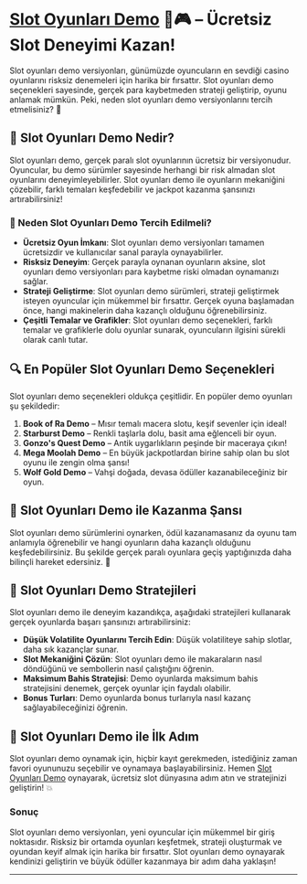 # [Slot Oyunları Demo](https://casinotr.link/gWCRZ4) 🎰🎮 – Ücretsiz Slot Deneyimi Kazan!

Slot oyunları demo versiyonları, günümüzde oyuncuların en sevdiği casino oyunlarını risksiz denemeleri için harika bir fırsattır. Slot oyunları demo seçenekleri sayesinde, gerçek para kaybetmeden strateji geliştirip, oyunu anlamak mümkün. Peki, neden slot oyunları demo versiyonlarını tercih etmelisiniz? 🎲

## 🎯 Slot Oyunları Demo Nedir?

Slot oyunları demo, gerçek paralı slot oyunlarının ücretsiz bir versiyonudur. Oyuncular, bu demo sürümler sayesinde herhangi bir risk almadan slot oyunlarını deneyimleyebilirler. Slot oyunları demo ile oyunların mekaniğini çözebilir, farklı temaları keşfedebilir ve jackpot kazanma şansınızı artırabilirsiniz!

### 🎰 Neden Slot Oyunları Demo Tercih Edilmeli?

- **Ücretsiz Oyun İmkanı**: Slot oyunları demo versiyonları tamamen ücretsizdir ve kullanıcılar sanal parayla oynayabilirler.
- **Risksiz Deneyim**: Gerçek parayla oynanan oyunların aksine, slot oyunları demo versiyonları para kaybetme riski olmadan oynamanızı sağlar.
- **Strateji Geliştirme**: Slot oyunları demo sürümleri, strateji geliştirmek isteyen oyuncular için mükemmel bir fırsattır. Gerçek oyuna başlamadan önce, hangi makinelerin daha kazançlı olduğunu öğrenebilirsiniz.
- **Çeşitli Temalar ve Grafikler**: Slot oyunları demo seçenekleri, farklı temalar ve grafiklerle dolu oyunlar sunarak, oyuncuların ilgisini sürekli olarak canlı tutar.

## 🔍 En Popüler Slot Oyunları Demo Seçenekleri

Slot oyunları demo seçenekleri oldukça çeşitlidir. En popüler demo oyunları şu şekildedir:

1. **Book of Ra Demo** – Mısır temalı macera slotu, keşif sevenler için ideal!
2. **Starburst Demo** – Renkli taşlarla dolu, basit ama eğlenceli bir oyun.
3. **Gonzo's Quest Demo** – Antik uygarlıkların peşinde bir maceraya çıkın!
4. **Mega Moolah Demo** – En büyük jackpotlardan birine sahip olan bu slot oyunu ile zengin olma şansı!
5. **Wolf Gold Demo** – Vahşi doğada, devasa ödüller kazanabileceğiniz bir oyun.

## 🎁 Slot Oyunları Demo ile Kazanma Şansı

Slot oyunları demo sürümlerini oynarken, ödül kazanamasanız da oyunu tam anlamıyla öğrenebilir ve hangi oyunların daha kazançlı olduğunu keşfedebilirsiniz. Bu şekilde gerçek paralı oyunlara geçiş yaptığınızda daha bilinçli hareket edersiniz. 🎉

## 🔐 Slot Oyunları Demo Stratejileri

Slot oyunları demo ile deneyim kazandıkça, aşağıdaki stratejileri kullanarak gerçek oyunlarda başarı şansınızı artırabilirsiniz:

- **Düşük Volatilite Oyunlarını Tercih Edin**: Düşük volatiliteye sahip slotlar, daha sık kazançlar sunar.
- **Slot Mekaniğini Çözün**: Slot oyunları demo ile makaraların nasıl döndüğünü ve sembollerin nasıl çalıştığını öğrenin.
- **Maksimum Bahis Stratejisi**: Demo oyunlarda maksimum bahis stratejisini denemek, gerçek oyunlar için faydalı olabilir.
- **Bonus Turları**: Demo oyunlarda bonus turlarıyla nasıl kazanç sağlayabileceğinizi öğrenin.

## 🚀 Slot Oyunları Demo ile İlk Adım

Slot oyunları demo oynamak için, hiçbir kayıt gerekmeden, istediğiniz zaman favori oyununuzu seçebilir ve oynamaya başlayabilirsiniz. Hemen [Slot Oyunları Demo](https://casinotr.link/gWCRZ4) oynayarak, ücretsiz slot dünyasına adım atın ve stratejinizi geliştirin! 💥

### Sonuç

Slot oyunları demo versiyonları, yeni oyuncular için mükemmel bir giriş noktasıdır. Risksiz bir ortamda oyunları keşfetmek, strateji oluşturmak ve oyundan keyif almak için harika bir fırsattır. Slot oyunları demo oynayarak kendinizi geliştirin ve büyük ödüller kazanmaya bir adım daha yaklaşın!

---
